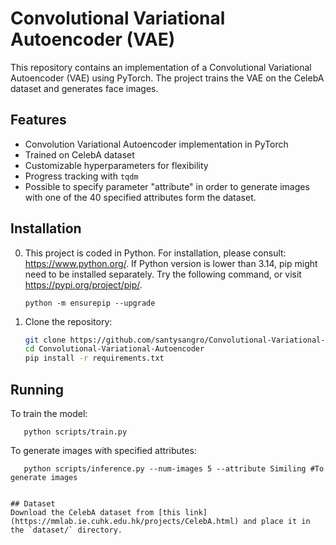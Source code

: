 # Convolutional Variational Autoencoder (VAE)

This repository contains an implementation of a Convolutional Variational Autoencoder (VAE) using PyTorch. The project trains the VAE on the CelebA dataset and generates face images.

## Features
- Convolution Variational Autoencoder implementation in PyTorch
- Trained on CelebA dataset
- Customizable hyperparameters for flexibility
- Progress tracking with `tqdm`
- Possible to specify parameter "attribute" in order to generate images with one of the 40 specified attributes form the dataset.  
## Installation
0. This project is coded in Python. For installation, please consult: https://www.python.org/.
If Python version is lower than 3.14, pip might need to be installed separately. Try the following command, or visit https://pypi.org/project/pip/.
   ```
   python -m ensurepip --upgrade
   ```
2. Clone the repository:
   ```bash
   git clone https://github.com/santysangro/Convolutional-Variational-Autoencoder.git
   cd Convolutional-Variational-Autoencoder  
   pip install -r requirements.txt
## Running
To train the model: 
```
   python scripts/train.py 
```
To generate images with specified attributes: 
```
   python scripts/inference.py --num-images 5 --attribute Similing #To generate images


## Dataset
Download the CelebA dataset from [this link](https://mmlab.ie.cuhk.edu.hk/projects/CelebA.html) and place it in the `dataset/` directory.
